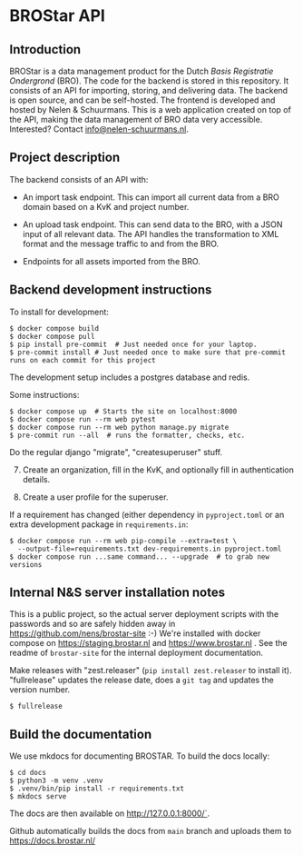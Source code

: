 # BROStar API


## Introduction

BROStar is a data management product for the Dutch *Basis Registratie Ondergrond* (BRO). The code for the backend is stored in this repository. It consists of an API for importing, storing, and delivering data. The backend is open source, and can be self-hosted. The frontend is developed and hosted by Nelen & Schuurmans. This is a web application created on top of the API, making the data management of BRO data very accessible. Interested? Contact [info@nelen-schuurmans.nl](mailto:info@nelen-schuurmans.nl).


## Project description

The backend consists of an API with:

- An import task endpoint. This can import all current data from a BRO domain based on a KvK and project number.

- An upload task endpoint. This can send data to the BRO, with a JSON input of all relevant data. The API handles the transformation to XML format and the message traffic to and from the BRO.

- Endpoints for all assets imported from the BRO.

## Backend development instructions

To install for development:

    $ docker compose build
    $ docker compose pull
    $ pip install pre-commit  # Just needed once for your laptop.
    $ pre-commit install # Just needed once to make sure that pre-commit runs on each commit for this project

The development setup includes a postgres database and redis.

Some instructions:

    $ docker compose up  # Starts the site on localhost:8000
    $ docker compose run --rm web pytest
    $ docker compose run --rm web python manage.py migrate
    $ pre-commit run --all  # runs the formatter, checks, etc.

Do the regular django "migrate", "createsuperuser" stuff.

7) Create an organization, fill in the KvK, and optionally fill in authentication details.

8) Create a user profile for the superuser.

If a requirement has changed (either dependency in `pyproject.toml` or an extra development package in `requirements.in`:

    $ docker compose run --rm web pip-compile --extra=test \
      --output-file=requirements.txt dev-requirements.in pyproject.toml
    $ docker compose run ...same command... --upgrade  # to grab new versions


## Internal N&S server installation notes

This is a public project, so the actual server deployment scripts with the passwords and so are safely hidden away in https://github.com/nens/brostar-site :-) We're installed with docker compose on https://staging.brostar.nl and https://www.brostar.nl . See the readme of `brostar-site` for the internal deployment documentation.

Make releases with "zest.releaser" (`pip install zest.releaser` to install it). "fullrelease" updates the release date, does a `git tag` and updates the version number.

    $ fullrelease


## Build the documentation

We use mkdocs for documenting BROSTAR. To build the docs locally:

    $ cd docs
    $ python3 -m venv .venv
    $ .venv/bin/pip install -r requirements.txt
    $ mkdocs serve

The docs are then available on http://127.0.0.1:8000/`.

Github automatically builds the docs from `main` branch and uploads them to
https://docs.brostar.nl/
